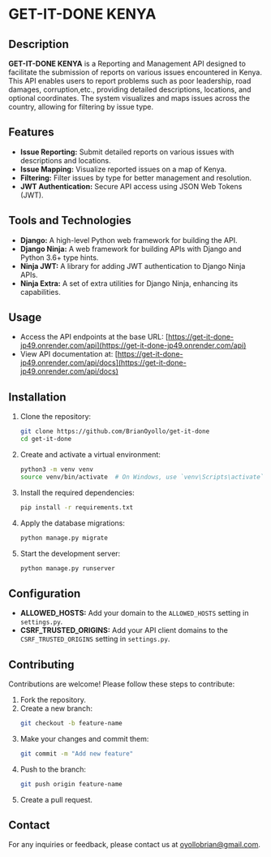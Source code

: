 # GET-IT-DONE KENYA

## Description
**GET-IT-DONE KENYA** is a Reporting and Management API designed to facilitate the submission of reports on various issues encountered in Kenya. This API enables users to report problems such as poor leadership, road damages, corruption,etc., providing detailed descriptions, locations, and optional coordinates. The system visualizes and maps issues across the country, allowing for filtering by issue type.

## Features
- **Issue Reporting:** Submit detailed reports on various issues with descriptions and locations.
- **Issue Mapping:** Visualize reported issues on a map of Kenya.
- **Filtering:** Filter issues by type for better management and resolution.
- **JWT Authentication:** Secure API access using JSON Web Tokens (JWT).

## Tools and Technologies
- **Django:** A high-level Python web framework for building the API.
- **Django Ninja:** A web framework for building APIs with Django and Python 3.6+ type hints.
- **Ninja JWT:** A library for adding JWT authentication to Django Ninja APIs.
- **Ninja Extra:** A set of extra utilities for Django Ninja, enhancing its capabilities.

## Usage
- Access the API endpoints at the base URL: [https://get-it-done-jp49.onrender.com/api](https://get-it-done-jp49.onrender.com/api)
- View API documentation at: [https://get-it-done-jp49.onrender.com/api/docs](https://get-it-done-jp49.onrender.com/api/docs)

## Installation
1. Clone the repository:
    ```bash
    git clone https://github.com/BrianOyollo/get-it-done
    cd get-it-done
    ```

2. Create and activate a virtual environment:
    ```bash
    python3 -m venv venv
    source venv/bin/activate  # On Windows, use `venv\Scripts\activate`
    ```

3. Install the required dependencies:
    ```bash
    pip install -r requirements.txt
    ```

4. Apply the database migrations:
    ```bash
    python manage.py migrate
    ```

5. Start the development server:
    ```bash
    python manage.py runserver
    ```

## Configuration
- **ALLOWED_HOSTS:** Add your domain to the `ALLOWED_HOSTS` setting in `settings.py`.
- **CSRF_TRUSTED_ORIGINS:** Add your API client domains to the `CSRF_TRUSTED_ORIGINS` setting in `settings.py`.


## Contributing
Contributions are welcome! Please follow these steps to contribute:
1. Fork the repository.
2. Create a new branch:
    ```bash
    git checkout -b feature-name
    ```
3. Make your changes and commit them:
    ```bash
    git commit -m "Add new feature"
    ```
4. Push to the branch:
    ```bash
    git push origin feature-name
    ```
5. Create a pull request.
   

## Contact
For any inquiries or feedback, please contact us at [oyollobrian@gmail.com](mailto:oyollobrian@gmail.com).
